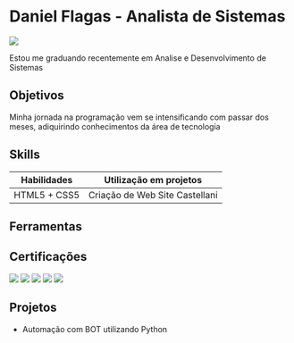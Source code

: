 # Daniel Flagas - Analista de Sistemas
<a href="https://linkedin.com/in/daniel-flagas-82a643264"><img src="https://img.shields.io/badge/-LinkedIn-0072b1?&style=for-the-badge&logo=linkedin&logoColor=white" /></a>

Estou me graduando recentemente em Analise e Desenvolvimento de Sistemas
## Objetivos

Minha jornada na programação vem se intensificando com passar dos meses, adiquirindo conhecimentos da área de tecnologia

## Skills

| Habilidades                                   | Utilização em projetos     |
|-----------------------------------------------|----------------------------|
| HTML5 + CSS5         | Criação de Web Site Castellani|



## Ferramentas


## Certificações

<div>
<img src="https://img.shields.io/badge/-Security%2B-FF0000?&style=for-the-badge&logo=CompTIA&logoColor=white" />
<img src="https://img.shields.io/badge/-Network%2B-007ACC?&style=for-the-badge&logo=CompTIA&logoColor=white" />
<img src="https://img.shields.io/badge/-A%2B-4D4D4D?&style=for-the-badge&logo=CompTIA&logoColor=white" />
<img src="https://img.shields.io/badge/-CDSA-006400?&style=for-the-badge&logoColor=white" />
<img src="https://img.shields.io/badge/-CCD-000080?&style=for-the-badge&logoColor=white" />
</div>

## Projetos
- Automação com BOT utilizando Python 
